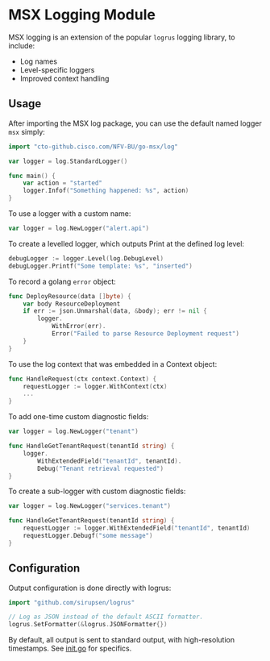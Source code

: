 # MSX Logging Module

MSX logging is an extension of the popular `logrus` logging library, to include:
- Log names
- Level-specific loggers
- Improved context handling

## Usage

After importing the MSX log package, you can use the default named logger `msx` simply:

```go
import "cto-github.cisco.com/NFV-BU/go-msx/log"

var logger = log.StandardLogger()

func main() {
    var action = "started"
    logger.Infof("Something happened: %s", action) 
}
```

To use a logger with a custom name:

```go
var logger = log.NewLogger("alert.api")
```

To create a levelled logger, which outputs Print at the defined log level:

```go
debugLogger := logger.Level(log.DebugLevel)
debugLogger.Printf("Some template: %s", "inserted")
```

To record a golang `error` object:

```go
func DeployResource(data []byte) {
    var body ResourceDeployment
    if err := json.Unmarshal(data, &body); err != nil {
        logger.
            WithError(err).
            Error("Failed to parse Resource Deployment request")
    }
}
```

To use the log context that was embedded in a Context object:

```go
func HandleRequest(ctx context.Context) {
    requestLogger := logger.WithContext(ctx)
    ...
}
```

To add one-time custom diagnostic fields:

```go
var logger = log.NewLogger("tenant")

func HandleGetTenantRequest(tenantId string) {
    logger.
        WithExtendedField("tenantId", tenantId).
        Debug("Tenant retrieval requested")
}
```

To create a sub-logger with custom diagnostic fields:

```go
var logger = log.NewLogger("services.tenant")

func HandleGetTenantRequest(tenantId string) {
    requestLogger := logger.WithExtendedField("tenantId", tenantId)
    requestLogger.Debugf("some message")
}
```

## Configuration

Output configuration is done directly with logrus:

```go
import "github.com/sirupsen/logrus"

// Log as JSON instead of the default ASCII formatter.
logrus.SetFormatter(&logrus.JSONFormatter{})
```

By default, all output is sent to standard output, with high-resolution
timestamps. See [init.go](init.go) for specifics.
